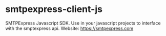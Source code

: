 # smtpexpress-client-js
SMTPExpress Javascript SDK. Use in your javascript projects to interface with the smptexpress api. Website: https://smtpexpress.com
